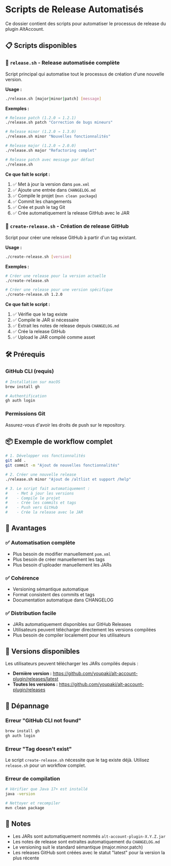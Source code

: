 # Scripts de Release Automatisés

Ce dossier contient des scripts pour automatiser le processus de release du plugin AltAccount.

## 📋 Scripts disponibles

### 🚀 `release.sh` - Release automatisée complète

Script principal qui automatise tout le processus de création d'une nouvelle version.

**Usage :**
```bash
./release.sh [major|minor|patch] [message]
```

**Exemples :**
```bash
# Release patch (1.2.0 → 1.2.1)
./release.sh patch "Correction de bugs mineurs"

# Release minor (1.2.0 → 1.3.0)  
./release.sh minor "Nouvelles fonctionnalités"

# Release major (1.2.0 → 2.0.0)
./release.sh major "Refactoring complet"

# Release patch avec message par défaut
./release.sh
```

**Ce que fait le script :**
1. ✅ Met à jour la version dans `pom.xml`
2. ✅ Ajoute une entrée dans `CHANGELOG.md`
3. ✅ Compile le projet (`mvn clean package`)
4. ✅ Commit les changements
5. ✅ Crée et push le tag Git
6. ✅ Crée automatiquement la release GitHub avec le JAR

### 🎯 `create-release.sh` - Création de release GitHub

Script pour créer une release GitHub à partir d'un tag existant.

**Usage :**
```bash
./create-release.sh [version]
```

**Exemples :**
```bash
# Créer une release pour la version actuelle
./create-release.sh

# Créer une release pour une version spécifique
./create-release.sh 1.2.0
```

**Ce que fait le script :**
1. ✅ Vérifie que le tag existe
2. ✅ Compile le JAR si nécessaire
3. ✅ Extrait les notes de release depuis `CHANGELOG.md`
4. ✅ Crée la release GitHub
5. ✅ Upload le JAR compilé comme asset

## 🛠️ Prérequis

### GitHub CLI (requis)
```bash
# Installation sur macOS
brew install gh

# Authentification
gh auth login
```

### Permissions Git
Assurez-vous d'avoir les droits de push sur le repository.

## 📦 Exemple de workflow complet

```bash
# 1. Développer vos fonctionnalités
git add .
git commit -m "Ajout de nouvelles fonctionnalités"

# 2. Créer une nouvelle release
./release.sh minor "Ajout de /altlist et support /help"

# 3. Le script fait automatiquement :
#    - Met à jour les versions
#    - Compile le projet  
#    - Crée les commits et tags
#    - Push vers GitHub
#    - Crée la release avec le JAR
```

## 🎯 Avantages

### ✅ **Automatisation complète**
- Plus besoin de modifier manuellement `pom.xml`
- Plus besoin de créer manuellement les tags
- Plus besoin d'uploader manuellement les JARs

### ✅ **Cohérence**
- Versioning sémantique automatique
- Format consistent des commits et tags
- Documentation automatique dans CHANGELOG

### ✅ **Distribution facile**
- JARs automatiquement disponibles sur GitHub Releases
- Utilisateurs peuvent télécharger directement les versions compilées
- Plus besoin de compiler localement pour les utilisateurs

## 🔄 Versions disponibles

Les utilisateurs peuvent télécharger les JARs compilés depuis :
- **Dernière version :** https://github.com/youpaki/alt-account-plugin/releases/latest
- **Toutes les versions :** https://github.com/youpaki/alt-account-plugin/releases

## 🐛 Dépannage

### Erreur "GitHub CLI not found"
```bash
brew install gh
gh auth login
```

### Erreur "Tag doesn't exist"
Le script `create-release.sh` nécessite que le tag existe déjà. Utilisez `release.sh` pour un workflow complet.

### Erreur de compilation
```bash
# Vérifier que Java 17+ est installé
java -version

# Nettoyer et recompiler
mvn clean package
```

## 📝 Notes

- Les JARs sont automatiquement nommés `alt-account-plugin-X.Y.Z.jar`
- Les notes de release sont extraites automatiquement du `CHANGELOG.md`
- Le versioning suit le standard sémantique (major.minor.patch)
- Les releases GitHub sont créées avec le statut "latest" pour la version la plus récente